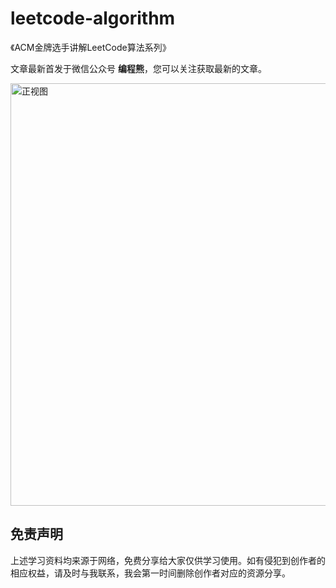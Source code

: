 # leetcode-algorithm
《ACM金牌选手讲解LeetCode算法系列》

文章最新首发于微信公众号 **编程熊**，您可以关注获取最新的文章。



<img width="676" alt="正视图" src="https://user-images.githubusercontent.com/87517460/126794283-e42f0e17-9ea8-4779-ae55-e898971e65c9.png">





## 免责声明
上述学习资料均来源于网络，免费分享给大家仅供学习使用。如有侵犯到创作者的相应权益，请及时与我联系，我会第一时间删除创作者对应的资源分享。
